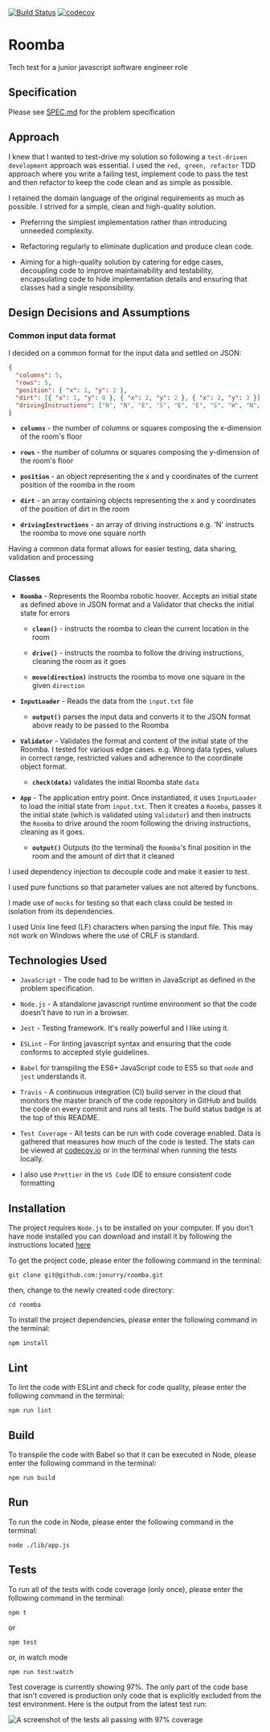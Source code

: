 [![Build Status](https://travis-ci.org/jonurry/roomba.svg?branch=master)](https://travis-ci.org/jonurry/roomba)
[![codecov](https://codecov.io/gh/jonurry/roomba/branch/master/graph/badge.svg)](https://codecov.io/gh/jonurry/roomba)

# Roomba

Tech test for a junior javascript software engineer role

## Specification

Please see [SPEC.md](SPEC.md) for the problem specification

## Approach

I knew that I wanted to test-drive my solution so following a `test-driven development` approach was essential. I used the `red, green, refactor` TDD approach where you write a failing test, implement code to pass the test and then refactor to keep the code clean and as simple as possible.

I retained the domain language of the original requirements as much as possible. I strived for a simple, clean and high-quality solution.

- Preferring the simplest implementation rather than introducing unneeded complexity.

- Refactoring regularly to eliminate duplication and produce clean code.

- Aiming for a high-quality solution by catering for edge cases, decoupling code to improve maintainability and testability, encapsulating code to hide implementation details and ensuring that classes had a single responsibility.

## Design Decisions and Assumptions

### Common input data format

I decided on a common format for the input data and settled on JSON:

```json
{
  "columns": 5,
  "rows": 5,
  "position": { "x": 1, "y": 2 },
  "dirt": [{ "x": 1, "y": 0 }, { "x": 2, "y": 2 }, { "x": 2, "y": 3 }],
  "drivingInstructions": ["N", "N", "E", "S", "E", "E", "S", "W", "N", "W", "W"]
}
```

- **`columns`** - the number of columns or squares composing the x-dimension of the room's floor

- **`rows`** - the number of columns or squares composing the y-dimension of the room's floor

- **`position`** - an object representing the x and y coordinates of the current position of the roomba in the room

- **`dirt`** - an array containing objects representing the x and y coordinates of the position of dirt in the room

- **`drivingInstructions`** - an array of driving instructions e.g. 'N' instructs the roomba to move one square north

Having a common data format allows for easier testing, data sharing, validation and processing

### Classes

- **`Roomba`** - Represents the Roomba robotic hoover. Accepts an initial state as defined above in JSON format and a Validator that checks the initial state for errors

  - **`clean()`** - instructs the roomba to clean the current location in the room

  - **`drive()`** - instructs the roomba to follow the driving instructions, cleaning the room as it goes

  - **`move(direction)`** instructs the roomba to move one square in the given `direction`

- **`InputLoader`** - Reads the data from the `input.txt` file

  - **`output()`** parses the input data and converts it to the JSON format above ready to be passed to the Roomba

- **`Validator`** - Validates the format and content of the initial state of the Roomba. I tested for various edge cases. e.g. Wrong data types, values in correct range, restricted values and adherence to the coordinate object format.

  - **`check(data)`** validates the initial Roomba state `data`

- **`App`** - The application entry point. Once instantiated, it uses `InputLoader` to load the initial state from `input.txt`. Then it creates a `Roomba`, passes it the initial state (which is validated using `Validator`) and then instructs the `Roomba` to drive around the room following the driving instructions, cleaning as it goes.

  - **`output()`** Outputs (to the terminal) the `Roomba`'s final position in the room and the amount of dirt that it cleaned

I used dependency injection to decouple code and make it easier to test.

I used pure functions so that parameter values are not altered by functions.

I made use of `mocks` for testing so that each class could be tested in isolation from its dependencies.

I used Unix line feed (LF) characters when parsing the input file. This may not work on Windows where the use of CRLF is standard.

## Technologies Used

- `JavaScript` - The code had to be written in JavaScript as defined in the problem specification.

- `Node.js` - A standalone javascript runtime environment so that the code doesn't have to run in a browser.

- `Jest` - Testing framework. It's really powerful and I like using it.

- `ESLint` - For linting javascript syntax and ensuring that the code conforms to accepted style guidelines.

- `Babel` for transpiling the ES6+ JavaScript code to ES5 so that `node` and `jest` understands it.

- `Travis` - A continuous integration (CI) build server in the cloud that monitors the master branch of the code repository in GitHub and builds the code on every commit and runs all tests. The build status badge is at the top of this README.

- `Test Coverage` - All tests can be run with code coverage enabled. Data is gathered that measures how much of the code is tested. The stats can be viewed at [codecov.io](https://codecov.io/gh/jonurry/roomba) or in the terminal when running the tests locally.

- I also use `Prettier` in the `VS Code` IDE to ensure consistent code formatting

## Installation

The project requires `Node.js` to be installed on your computer. If you don't have node installed you can download and install it by following the instructions located [here](https://nodejs.org/en/download/)

To get the project code, please enter the following command in the terminal:

```
git clone git@github.com:jonurry/roomba.git
```

then, change to the newly created code directory:

```
cd roomba
```

To install the project dependencies, please enter the following command in the terminal:

```
npm install
```

## Lint

To lint the code with ESLint and check for code quality, please enter the following command in the terminal:

```
npm run lint
```

## Build

To transpile the code with Babel so that it can be executed in Node, please enter the following command in the terminal:

```
npm run build
```

## Run

To run the code in Node, please enter the following command in the terminal:

```
node ./lib/app.js
```

## Tests

To run all of the tests with code coverage (only once), please enter the following command in the terminal:

```
npm t
```

or

```
npm test
```

or, in watch mode

```
npm run test:watch
```

Test coverage is currently showing 97%. The only part of the code base that isn't covered is production only code that is explicitly excluded from the test environment. Here is the output from the latest test run:

![A screenshot of the tests all passing with 97% coverage](./img/test-coverage.png)
